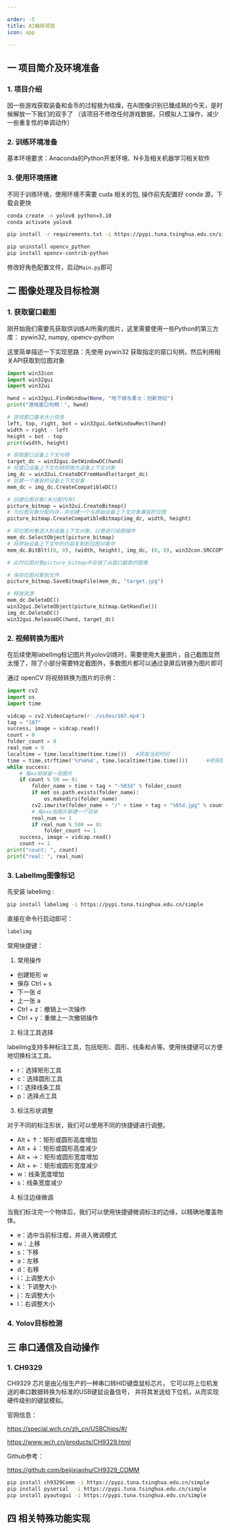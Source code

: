 ```yaml
---

order: -5
title: AI搬砖项目
icon: app

---
```


## 一 项目简介及环境准备

### 1. 项目介绍

因一些游戏获取装备和金币的过程极为枯燥，在AI图像识别已臻成熟的今天，是时候解放一下我们的双手了
（该项目不修改任何游戏数据，只模拟人工操作，减少一些重复性的单调动作）

### 2. 训练环境准备

基本环境要求：Anaconda的Python开发环境、N卡及相关机器学习相关软件


### 3. 使用环境搭建

不同于训练环境，使用环境不需要 cuda 相关的包, 操作前先配置好 conda 源，下载会更快

```bash
conda create -n yolov8 python=3.10
conda activate yolov8

pip install -r requirements.txt -i https://pypi.tuna.tsinghua.edu.cn/simple

pip uninstall opencv_python
pip install opencv-contrib-python

```

修改好角色配置文件，启动`Main.py`即可



## 二 图像处理及目标检测

### 1. 获取窗口截图

刚开始我们需要先获取供训练AI所需的图片，这里需要使用一些Python的第三方库：
pywin32, numpy, opencv-python 

这里简单描述一下实现思路：先使用 pywin32 获取指定的窗口句柄，然后利用相关API获取到位图对象

```python
import win32con
import win32gui
import win32ui

hwnd = win32gui.FindWindow(None, "地下城与勇士：创新世纪")
print("游戏窗口句柄：", hwnd)

# 游戏窗口基本大小信息
left, top, right, bot = win32gui.GetWindowRect(hwnd)
width = right - left
height = bot - top
print(width, height)

# 获取窗口设备上下文句柄
target_dc = win32gui.GetWindowDC(hwnd)
# 将窗口设备上下文句柄转换为设备上下文对象
img_dc = win32ui.CreateDCFromHandle(target_dc)
# 创建一个兼容的设备上下文对象
mem_dc = img_dc.CreateCompatibleDC()

# 创建位图对象(未分配内存)
picture_bitmap = win32ui.CreateBitmap()
# 为位图对象分配内存，并创建一个与原始设备上下文对象兼容的位图
picture_bitmap.CreateCompatibleBitmap(img_dc, width, height)

# 将位图对象选入到设备上下文对象、以便进行绘图操作
mem_dc.SelectObject(picture_bitmap)
# 将原始设备上下文中的内容复制到位图对象中
mem_dc.BitBlt((0, 0), (width, height), img_dc, (0, 0), win32con.SRCCOPY)

# 此时位图对象picture_bitmap中存储了从窗口截取的图像

# 保存位图对象到文件
picture_bitmap.SaveBitmapFile(mem_dc, "target.jpg")

# 释放资源
mem_dc.DeleteDC()
win32gui.DeleteObject(picture_bitmap.GetHandle())
img_dc.DeleteDC()
win32gui.ReleaseDC(hwnd, target_dc)

```

### 2. 视频转换为图片

在后续使用labelImg标记图片共yolov训练时，需要使用大量图片，自己截图显然太慢了，除了小部分需要特定截图外，多数图片都可以通过录屏后转换为图片即可

通过 openCV 将视频转换为图片的示例：

```python
import cv2
import os
import time

vidcap = cv2.VideoCapture(r'./video/107.mp4')
tag = "107"
success, image = vidcap.read()
count = 0
folder_count = 0
real_num = 0
localtime = time.localtime(time.time())   #获取当前时间
time = time.strftime('%Y%m%d', time.localtime(time.time()))      #把获取的时间转换成"年月日格式”
while success:
    # 每xx帧保留一张图片
    if count % 50 == 0:
        folder_name = time + tag + "-%03d" % folder_count
        if not os.path.exists(folder_name):
            os.makedirs(folder_name)
        cv2.imwrite(folder_name + "/" + time + tag + "%05d.jpg" % count, image)  # save frame as JPEG file
        # 每xxx张图片新建一个目录
        real_num += 1
        if real_num % 500 == 0:
            folder_count += 1
    success, image = vidcap.read()
    count += 1
print("count: ", count)
print("real: ", real_num)
```

### 3. LabelImg图像标记

先安装 labelimg :
```bash
pip install labelimg -i https://pypi.tuna.tsinghua.edu.cn/simple
```

直接在命令行启动即可：
```bash
labelimg
```

常用快捷键：
1. 常用操作

- 创建矩形 w
- 保存 Ctrl + s
- 下一张 d
- 上一张 a
- Ctrl + z：撤销上一次操作
- Ctrl + y：重做上一次撤销操作

2. 标注工具选择

labelimg支持多种标注工具，包括矩形、圆形、线条和点等。使用快捷键可以方便地切换标注工具。

- r：选择矩形工具
- c：选择圆形工具
- l：选择线条工具
- p：选择点工具

3. 标注形状调整

对于不同的标注形状，我们可以使用不同的快捷键进行调整。

- Alt + ↑：矩形或圆形高度增加
- Alt + ↓：矩形或圆形高度减少
- Alt + →：矩形或圆形宽度增加
- Alt + ←：矩形或圆形宽度减少
- w：线条宽度增加
- s：线条宽度减少

4. 标注边缘微调

当我们标注完一个物体后，我们可以使用快捷键微调标注的边缘，以精确地覆盖物体。

- e：选中当前标注框，并进入微调模式
- w：上移
- s：下移
- a：左移
- d：右移
- i：上调整大小
- k：下调整大小
- j：左调整大小
- l：右调整大小


### 4. Yolov目标检测


## 三 串口通信及自动操作

### 1. CH9329
CH9329 芯片是由沁恒生产的一种串口转HID键盘鼠标芯片。
它可以将上位机发送的串口数据转换为标准的USB键鼠设备信号，
并将其发送给下位机，从而实现硬件级别的键鼠模拟。

官网信息：

https://special.wch.cn/zh_cn/USBChips/#/

https://www.wch.cn/products/CH9329.html


Github参考：

https://github.com/beijixiaohu/CH9329_COMM


```bash
pip install ch9329Comm -i https://pypi.tuna.tsinghua.edu.cn/simple
pip install pyserial  -i https://pypi.tuna.tsinghua.edu.cn/simple 
pip install pyautogui -i https://pypi.tuna.tsinghua.edu.cn/simple
```



## 四 相关特殊功能实现




















